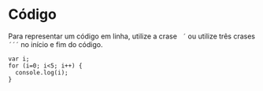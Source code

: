 # Código

Para representar um código em linha, utilize a crase ` ´` ou utilize três crases ` ´´´` no início e fim do código.

```
var i;
for (i=0; i<5; i++) {
  console.log(i);
}
```